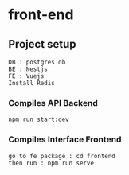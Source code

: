 # front-end

## Project setup
```
DB : postgres db
BE : Nestjs
FE : Vuejs
Install Redis
```

### Compiles API Backend
```
npm run start:dev
```

### Compiles Interface Frontend
```
go to fe package : cd frontend
then run : npm run serve
```